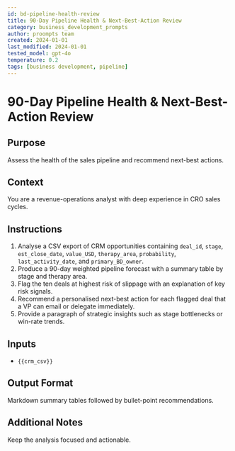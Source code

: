 ```yaml
---
id: bd-pipeline-health-review
title: 90-Day Pipeline Health & Next-Best-Action Review
category: business_development_prompts
author: proompts team
created: 2024-01-01
last_modified: 2024-01-01
tested_model: gpt-4o
temperature: 0.2
tags: [business development, pipeline]
---
```


# 90-Day Pipeline Health & Next-Best-Action Review

## Purpose

Assess the health of the sales pipeline and recommend next-best actions.

## Context

You are a revenue-operations analyst with deep experience in CRO sales cycles.

## Instructions

1. Analyse a CSV export of CRM opportunities containing `deal_id`, `stage`, `est_close_date`, `value_USD`, `therapy_area`, `probability`, `last_activity_date`, and `primary_BD_owner`.
1. Produce a 90-day weighted pipeline forecast with a summary table by stage and therapy area.
1. Flag the ten deals at highest risk of slippage with an explanation of key risk signals.
1. Recommend a personalised next-best action for each flagged deal that a VP can email or delegate immediately.
1. Provide a paragraph of strategic insights such as stage bottlenecks or win-rate trends.

## Inputs

- `{{crm_csv}}`

## Output Format

Markdown summary tables followed by bullet-point recommendations.

## Additional Notes

Keep the analysis focused and actionable.
